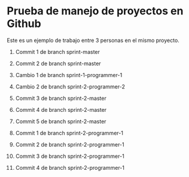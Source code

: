 # Prueba de manejo de proyectos en Github

Este es un ejemplo de trabajo entre 3 personas en el mismo proyecto.

1. Commit 1 de branch sprint-master
2. Commit 2 de branch sprint-master

1. Cambio 1 de branch sprint-1-programmer-1
2. Cambio 2 de branch sprint-2-programmer-2

1. Commit 3 de branch sprint-2-master
2. Commit 4 de branch sprint-2-master
3. Commit 5 de branch sprint-2-master

1. Commit 1 de branch sprint-2-programmer-1
2. Commit 2 de branch sprint-2-programmer-1
3. Commit 3 de branch sprint-2-programmer-1
4. Commit 4 de branch sprint-2-programmer-1
